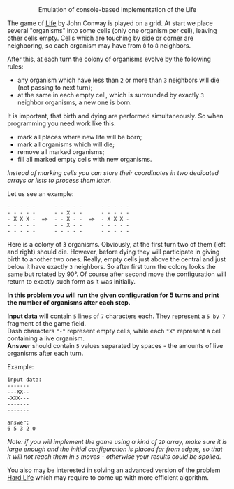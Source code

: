 <!-- #Life is simple -->
<div style="text-align:center">
<div id="terminal-frame">
	<div id="terminal">
	</div>
</div>
<div class="hint">Emulation of console-based implementation of the Life</div>
</div>


The game of [Life](http://en.wikipedia.org/wiki/Conway's_Game_of_Life) by John Conway is played on a grid.
At start we place several "organisms" into some cells
(only one organism per cell), leaving other cells empty. Cells which are touching by side or corner are neighboring,
so each organism may have from `0` to `8` neighbors.

After this, at each turn the colony of organisms evolve by the following rules:

- any organism which have less than `2` or more than `3` neighbors will die (not passing to next turn);
- at the same in each empty cell, which is surrounded by exactly `3` neighbor organisms, a new one is born.

It is important, that birth and dying are performed simultaneously. So when programming you need work like this:

- mark all places where new life will be born;
- mark all organisms which will die;
- remove all marked organisms;
- fill all marked empty cells with new organisms.

*Instead of marking cells you can store their coordinates in two dedicated arrays or lists to process them later.*

Let us see an example:

    - - - - -      - - - - -      - - - - -
	- - - - -      - - X - -      - - - - -
	- X X X -  =>  - - X - -  =>  - X X X -
	- - - - -      - - X - -      - - - - -
	- - - - -      - - - - -      - - - - -
	
Here is a colony of `3` organisms. Obviously, at the first turn two of them (left and right) should die. However,
before dying they will participate in giving birth to another two ones. Really, empty cells just above the central and
just below it have exactly `3` neighbors. So after first turn the colony looks the same but rotated by 90°.
Of course after second move the configuration will return to exactly such form as it was initially.

**In this problem you will run the given configuration for 5 turns and print the number of organisms
after each step.**

**Input data** will contain `5` lines of `7` characters each. They represent a `5 by 7` fragment of the game field.  
Dash characters `"-"` represent empty cells, while each `"X"` represent a cell containing a live organism.  
**Answer** should contain `5` values separated by spaces - the amounts of live organisms after each turn.

Example:

    input data:
	-------
	---XX--
	-XXX---
	-------
	-------
	
	answer:
	6 5 3 2 0

*Note: if you will implement the game using a kind of `2D` array, make sure it is large enough and the initial
configuration is placed far from edges, so that it will not reach them in `5` moves - otherwise your results could
be spoiled.*

You also may be interested in solving an advanced version of the problem [Hard Life](./hard-life) which may require
to come up with more efficient algorithm.

<script>
var term = new JsMonoTerm({selector: "#terminal", w: 40, h: 20});

var a = [];
for (var i = 0; i != 20; i++) {
    var b = [];
	for (var j = 0; j != 40; j++) {
	    b.push(' ');
	}
	a.push(b);
}

var moves = 0;
var cells;
var neighs = [[-1, -1], [0, -1], [1, -1], [-1, 0], [1, 0], [-1, 1], [0, 1], [1, 1]];

function generateLife() {
    cells = 0;
    for (var i = 6; i != 14; i++) {
	    for (var j = 10; j != 30; j++) {
		    var c = Math.floor(Math.random() * 2);
			cells += c;
		    a[i][j] =  c ? ' ' : 'X';
		}
	}
	moves = 1;
}

function nextGeneration() {
    var todie = [];
	var toborn = [];
    for (var i = 1; i != 19; i++) {
	    for (var j = 1; j != 39; j++) {
		    var c = 0;
		    for (var k = 0; k != neighs.length; k++) {
			    var b = neighs[k];
			    if (a[i + b[0]][j + b[1]] === 'X') {
				    c++;
				}
			}
			if (a[i][j] === 'X') {
			    if (!(c == 2 || c == 3)) {
				    todie.push([i, j]);
				}
			} else {
			    if (c == 3) {
				    toborn.push([i, j]);
				}
			}
		}
	}
	for (var i = 0; i != todie.length; i++) {
	    b = todie[i];
		a[b[0]][b[1]] = ' ';
	}
	for (var i = 0; i != toborn.length; i++) {
	    b = toborn[i];
		a[b[0]][b[1]] = 'X';
	}
	cells += toborn.length - todie.length;
    moves = (moves + 1) % 50;
}

function drawLife() {
    for (var i = 0; i != 19; i++) {
	    var s = a[i].join('').substr(1, 38);
		term.move(1, i);
		term.print(s);
	}
	term.move(17, 19);
	term.print('moves: ' + moves + '  ');
}

function makeStep() {
    if (moves == 0 || cells == 0) {
	    generateLife();
	} else {
	    nextGeneration();
	}
	drawLife();
}

makeStep();
setInterval(makeStep, 700);

function onGetc() {
    moves = 49;
	term.getc = onGetc;
}

term.getc = onGetc;

</script>
